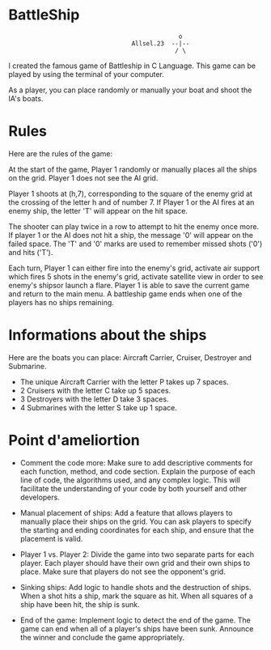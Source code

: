 # BattleShip

                                                   o
                                      Allsel.23  --|--
                                                  / \

I created the famous game of Battleship in C Language.
This game can be played by using the terminal of your computer.

As a player, you can place randomly or manually your boat and shoot the IA's
boats.

# Rules

Here are the rules of the game:

At the start of the game, Player 1 randomly or manually places all the ships on
the grid. Player 1 does not see the AI grid.

Player 1 shoots at (h,7), corresponding to the square of the enemy grid
at the crossing of the letter h and of number 7.
If Player 1 or the AI fires at an enemy ship, the letter 'T' will appear on the
hit space.

The shooter can play twice in a row to attempt to hit the enemy once more.
If player 1 or the AI does not hit a ship, the message '0' will appear on the
failed space.
The 'T' and '0' marks are used to remember missed shots ('0') and hits ('T').

Each turn, Player 1 can either fire into the enemy's grid, activate air support
which fires 5 shots in the enemy's grid, activate satellite view in
order to see enemy's shipsor launch a flare.
Player 1 is able to save the current game and return to the main menu.
A battleship game ends when one of the players has no ships remaining.

# Informations about the ships

Here are the boats you can place:
Aircraft Carrier, Cruiser, Destroyer and Submarine.
- The unique Aircraft Carrier with the letter P takes up 7 spaces.
- 2 Cruisers with the letter C take up 5 spaces.
- 3 Destroyers with the letter D take 3 spaces.
- 4 Submarines with the letter S take up 1 space.

# Point d'ameliortion

- Comment the code more:
Make sure to add descriptive comments for each function, method, and code section. Explain the purpose of each line of code, the algorithms used, and any complex logic. This will facilitate the understanding of your code by both yourself and other developers.

- Manual placement of ships:
Add a feature that allows players to manually place their ships on the grid. You can ask players to specify the starting and ending coordinates for each ship, and ensure that the placement is valid.

- Player 1 vs. Player 2:
Divide the game into two separate parts for each player. Each player should have their own grid and their own ships to place. Make sure that players do not see the opponent's grid.

- Sinking ships:
Add logic to handle shots and the destruction of ships. When a shot hits a ship, mark the square as hit. When all squares of a ship have been hit, the ship is sunk.

- End of the game:
Implement logic to detect the end of the game. The game can end when all of a player's ships have been sunk. Announce the winner and conclude the game appropriately.